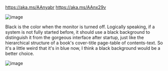 https://aka.ms/AAnyabr
https://aka.ms/AAnx29v


![image](https://github.com/MicaUI/Windows-Feedback/assets/6630660/ed49cb10-b61a-4716-a70a-590ecc968d6d)

Black is the color when the monitor is turned off. Logically speaking, if a system is not fully started before, it should use a black background to distinguish it from the gorgeous interface after startup, just like the hierarchical structure of a book's cover-title page-table of contents-text. So it's a little weird that it's in blue now, I think a black background would be a better choice.

![image](https://github.com/MicaUI/Windows-Feedback/assets/6630660/4b5e25c4-e4be-480c-a8ad-d4133859528d)
